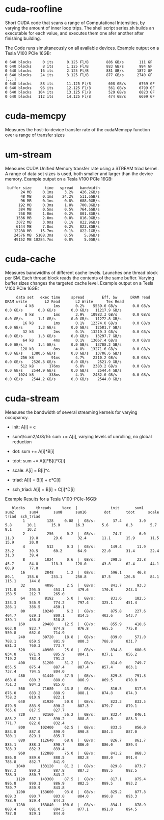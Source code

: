 # cuda-roofline

Short CUDA code that scans a range of Computational Intensities, by varying the amount of inner loop trips. The shell script series.sh builds an executable for each value, and executes them one afer another after finishing building.

The Code runs simultaneously on all available devices. Example output on a Tesla V100 PCIe 16GB:

```console
0 640 blocks     0 its      0.125 Fl/B        886 GB/s       111 GF
0 640 blocks     8 its      1.125 Fl/B        883 GB/s       994 GF
0 640 blocks    16 its      2.125 Fl/B        881 GB/s      1872 GF
0 640 blocks    24 its      3.125 Fl/B        877 GB/s      2740 GF
[...]
0 640 blocks    88 its      11.125 Fl/B        608 GB/s      6769 GF
0 640 blocks    96 its      12.125 Fl/B        561 GB/s      6799 GF
0 640 blocks   104 its      13.125 Fl/B        520 GB/s      6823 GF
0 640 blocks   112 its      14.125 Fl/B        474 GB/s      6699 GF
```


# cuda-memcpy

Measures the host-to-device transfer rate of the cudaMemcpy function over a range of transfer sizes


# um-stream

Measures CUDA Unified Memory transfer rate using a STREAM triad kernel. A range of data set sizes is used, both smaller and larger than the device memory. Example output on a Tesla V100 PCIe 16GB:

```console
 buffer size      time   spread   bandwidth
       24 MB     0.1ms     3.2%   426.2GB/s
       48 MB     0.1ms    24.2%   511.6GB/s
       96 MB     0.1ms     0.8%   688.0GB/s
      192 MB     0.3ms     1.8%   700.0GB/s
      384 MB     0.5ms     0.5%   764.6GB/s
      768 MB     1.0ms     0.2%   801.8GB/s
     1536 MB     2.0ms     0.0%   816.9GB/s
     3072 MB     3.9ms     0.1%   822.9GB/s
     6144 MB     7.8ms     0.2%   823.8GB/s
    12288 MB    15.7ms     0.1%   822.1GB/s
    24576 MB  5108.3ms     0.5%     5.0GB/s
    49152 MB 10284.7ms     0.8%     5.0GB/s
```


# cuda-cache

Measures bandwidths of different cache levels. Launches one thread block per SM. Each thread block reads the contents of the same buffer. Varying buffer sizes changes the targeted cache level. Example output on a Tesla V100 PCIe 16GB:
```console
     data set   exec time     spread        Eff. bw      DRAM read     DRAM write        L2 Read       L2 Write      Tex Read
         4 kB         1ms       0.2%    5559.0 GB/s       0.0 GB/s       0.0 GB/s       0.8 GB/s       0.0 GB/s   11217.9 GB/s
         8 kB         1ms       3.9%   10983.3 GB/s       0.0 GB/s       0.0 GB/s       1.1 GB/s       0.0 GB/s   11272.8 GB/s
        16 kB         1ms       0.1%   12374.0 GB/s       0.0 GB/s       0.0 GB/s       1.3 GB/s       0.0 GB/s   12501.7 GB/s
        32 kB         2ms       0.1%   13219.3 GB/s       0.0 GB/s       0.0 GB/s       1.3 GB/s       0.0 GB/s   13297.7 GB/s
        64 kB         4ms       0.1%   13667.4 GB/s       0.0 GB/s       0.0 GB/s       1.4 GB/s       0.0 GB/s   13708.2 GB/s
       128 kB         8ms       4.8%   13271.6 GB/s       0.0 GB/s       0.0 GB/s    1380.6 GB/s       0.0 GB/s   13706.6 GB/s
       256 kB        91ms       4.7%    2310.2 GB/s       0.0 GB/s       0.0 GB/s    2520.3 GB/s       0.0 GB/s    2521.9 GB/s
       512 kB       176ms       6.8%    2383.2 GB/s       0.0 GB/s       0.0 GB/s    2544.9 GB/s       0.0 GB/s    2544.4 GB/s
      1024 kB       338ms       4.3%    2482.0 GB/s       0.0 GB/s       0.0 GB/s    2544.2 GB/s       0.0 GB/s    2544.0 GB/s
```

# cuda-stream

Measures the bandwidth of several streaming kernels for varying occupancy.

 - init: A[i] = c

 - sum1/sum2/4/8/16: sum += A[i], varying levels of unrolling, no global reduction

 - dot: sum += A[i]*B[i]

 - tdot: sum += A[i]*B[i]*C[i]

 - scale: A[i] = B[i]*c

 - triad: A[i] = B[i] + c*C[i]

 - sch_triad: A[i] = B[i] + C[i]*D[i]


Example Results for a Tesla V100-PCIe-16GB:
``` console
   blocks     threads     %occ  |               init       sum1       sum2       sum4       sum8      sum16        dot       tdot      scale      triad  sch_triad
        1          128     0.08  |  GB/s:        37.4        3.0        5.8       10.1       15.0       16.3        5.6        8.3        5.7        8.1       10.2
        2          256      0.2  |  GB/s:        74.7        6.0       11.3       19.8       29.6       32.4       11.1       15.9       11.5       15.9       20.0
        4          512      0.3  |  GB/s:       149.4       11.9       23.2       39.5       60.2       64.9       22.0       31.4       22.4       31.3       39.4
        8         1024      0.6  |  GB/s:       298.5       23.8       45.7       84.8      118.3      128.0       43.8       62.4       44.1       60.9       77.0
       16         2048      1.2  |  GB/s:       596.1       46.8       89.1      158.6      233.1      250.8       87.5      126.8       84.1      115.1      144.8
       32         4096      2.5  |  GB/s:       841.7       93.3      171.0      295.5      453.1      479.6      170.8      243.3      158.5      212.7      265.0
       64         8192      5.0  |  GB/s:       831.6      182.5      333.3      546.9      774.2      797.4      325.1      451.4      286.1      386.5      450.1
       80        10240      6.2  |  GB/s:       875.8      227.6      404.7      629.1      800.1      814.5      402.6      543.7      339.1      436.8      518.8
      160        20480     12.5  |  GB/s:       855.9      418.6      663.8      823.7      874.8      876.8      665.5      775.8      550.8      682.0      714.9
      240        30720     18.8  |  GB/s:       839.0      571.0      788.1      859.5      881.9      880.3      788.8      831.7      681.3      760.3      773.7
      320        40960     25.0  |  GB/s:       834.8      680.6      834.8      871.9      885.9      884.1      837.1      856.2      719.2      783.4      791.2
      400        51200     31.2  |  GB/s:       814.0      749.7      855.5      875.4      887.4      887.4      857.4      863.1      737.4      794.5      804.0
      480        61440     37.5  |  GB/s:       829.8      791.8      868.8      880.3      888.0      886.9      869.5      870.0      751.3      804.2      815.0
      560        71680     43.8  |  GB/s:       816.5      817.6      876.0      883.2      888.9      888.1      874.8      874.3      758.2      810.9      822.1
      640        81920     50.0  |  GB/s:       823.3      833.5      879.5      883.9      890.2      887.3      879.7      879.1      765.6      817.5      827.7
      720        92160     56.2  |  GB/s:       832.4      846.1      883.2      887.1      890.2      888.8      883.0      883.3      771.7      822.8      832.4
      800       102400     62.5  |  GB/s:       833.5      856.0      883.8      887.0      890.9      890.8      884.3      887.0      780.1      829.1      835.7
      880       112640     68.8  |  GB/s:       826.7      861.7      885.1      888.3      890.7      886.0      886.0      889.4      783.3      832.3      839.4
      960       122880     75.0  |  GB/s:       841.2      868.3      886.8      889.6      888.5      882.8      888.0      891.4      785.8      832.7      841.9
     1040       133120     81.2  |  GB/s:       829.8      873.7      887.3      890.2      887.8      887.3      888.5      892.5      788.3      830.7      843.2
     1120       143360     87.5  |  GB/s:       817.1      875.4      886.8      890.1      886.9      882.5      889.5      893.2      789.7      830.9      843.8
     1200       153600     93.8  |  GB/s:       825.2      877.8      889.3      890.7      883.8      884.0      890.8      893.3      788.9      829.4      844.2
     1280       163840    100.0  |  GB/s:       834.1      878.9      888.4      891.0      884.5      877.1      891.0      894.5      787.8      829.1      844.0
```
